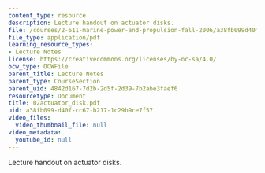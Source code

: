 ```yaml
---
content_type: resource
description: Lecture handout on actuator disks.
file: /courses/2-611-marine-power-and-propulsion-fall-2006/a38fb099d40fcc67b2171c29b9ce7f57_02actuator_disk.pdf
file_type: application/pdf
learning_resource_types:
- Lecture Notes
license: https://creativecommons.org/licenses/by-nc-sa/4.0/
ocw_type: OCWFile
parent_title: Lecture Notes
parent_type: CourseSection
parent_uid: 4842d167-7d2b-2d5f-2d39-7b2abe3faef6
resourcetype: Document
title: 02actuator_disk.pdf
uid: a38fb099-d40f-cc67-b217-1c29b9ce7f57
video_files:
  video_thumbnail_file: null
video_metadata:
  youtube_id: null
---
```

Lecture handout on actuator disks.